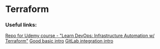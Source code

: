 # Terraform

### Useful links:
[Repo for Udemy course - "Learn DevOps: Infrastructure Automation w/ Terraform"](https://github.com/wardviaene/terraform-course)
[Good basic intro](https://blog.gruntwork.io/a-comprehensive-guide-to-terraform-b3d32832baca)
[GitLab integration intro](https://timberry.dev/posts/terraform-pipelines-in-gitlab/)
